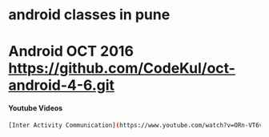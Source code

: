 # android classes in pune

# Android OCT 2016 https://github.com/CodeKul/oct-android-4-6.git

#### Youtube Videos 

```sh
[Inter Activity Communication](https://www.youtube.com/watch?v=ORn-VT6vOOQ)
```

